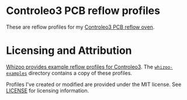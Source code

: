 # Controleo3 PCB reflow profiles

These are reflow profiles for my [Controleo3 PCB reflow oven][controleo3].

# Licensing and Attribution

[Whizoo provides example reflow profiles for Controleo3][whizoo-profiles]. The
[`whizoo-examples`][whizoo-examples-dir] directory contains a copy of these
profiles.

Profiles I've created or modified are provided under the MIT license. See
[LICENSE][license] for licensing information.


[controleo3]: https://whizoo.com/collections/controleo3
[license]: /LICENSE
[whizoo-examples-dir]: /whizoo-examples
[whizoo-profiles]: https://whizoo.com/pages/profiles#Example-profiles
